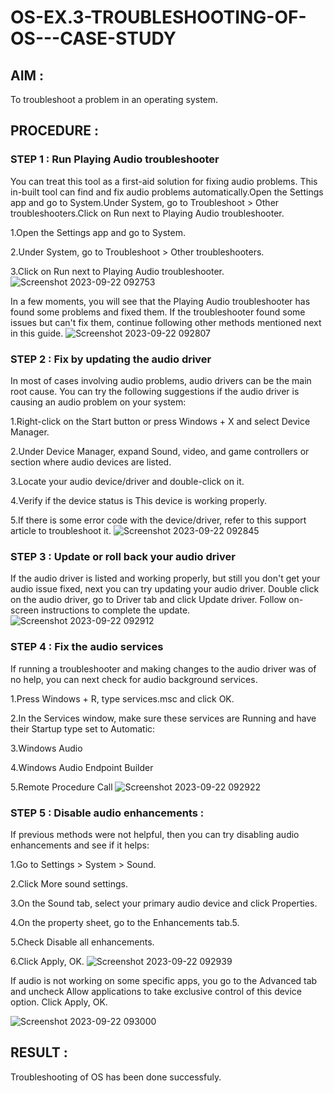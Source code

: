# OS-EX.3-TROUBLESHOOTING-OF-OS---CASE-STUDY


## AIM :
To troubleshoot a problem in an operating system.

## PROCEDURE :
### STEP 1 : Run Playing Audio troubleshooter
You can treat this tool as a first-aid solution for fixing audio problems. This in-built tool can find and fix audio problems automatically.Open the Settings app and go to System.Under System, go to Troubleshoot > Other troubleshooters.Click on Run next to Playing Audio troubleshooter.

1.Open the Settings app and go to System. 

2.Under System, go to Troubleshoot > Other troubleshooters. 

3.Click on Run next to Playing Audio troubleshooter. 
![Screenshot 2023-09-22 092753](https://github.com/s-adhithya/OS-EX.3-TROUBLESHOOTING-OF-OS---CASE-STUDY/assets/113497423/852eb6ed-392b-4e76-813d-e2a00c617073)

In a few moments, you will see that the Playing Audio troubleshooter has found some problems and fixed them. If the troubleshooter found some issues but can't fix them, continue following other methods mentioned next in this guide.
![Screenshot 2023-09-22 092807](https://github.com/s-adhithya/OS-EX.3-TROUBLESHOOTING-OF-OS---CASE-STUDY/assets/113497423/de13c5ff-5e55-4662-a234-78e8e349d87c)


### STEP 2 : Fix by updating the audio driver
In most of cases involving audio problems, audio drivers can be the main root cause. You can try the following suggestions if the audio driver is causing an audio problem on your system:

1.Right-click on the Start button or press Windows + X and select Device Manager.

2.Under Device Manager, expand Sound, video, and game controllers or section where audio devices are listed. 

3.Locate your audio device/driver and double-click on it. 

4.Verify if the device status is This device is working properly. 

5.If there is some error code with the device/driver, refer to this support article to troubleshoot it. 
![Screenshot 2023-09-22 092845](https://github.com/s-adhithya/OS-EX.3-TROUBLESHOOTING-OF-OS---CASE-STUDY/assets/113497423/b7e10645-d2fe-4906-91ba-f6747a0f41a3)

### STEP 3 : Update or roll back your audio driver
If the audio driver is listed and working properly, but still you don't get your audio issue fixed, next you can try updating your audio driver. Double click on the audio driver, go to Driver tab and click Update driver. Follow on-screen instructions to complete the update.
![Screenshot 2023-09-22 092912](https://github.com/s-adhithya/OS-EX.3-TROUBLESHOOTING-OF-OS---CASE-STUDY/assets/113497423/69222786-b080-4ac7-bad6-28246267ab8b)



### STEP 4 : Fix the audio services
If running a troubleshooter and making changes to the audio driver was of no help, you can next check for audio background services.

1.Press Windows + R, type services.msc and click OK. 

2.In the Services window, make sure these services are Running and have their Startup type set to Automatic: 

3.Windows Audio 

4.Windows Audio Endpoint Builder 

5.Remote Procedure Call
![Screenshot 2023-09-22 092922](https://github.com/s-adhithya/OS-EX.3-TROUBLESHOOTING-OF-OS---CASE-STUDY/assets/113497423/a0a00b9d-0693-4b55-8dd2-e54cff3e9139)



### STEP 5 : Disable audio enhancements :
If previous methods were not helpful, then you can try disabling audio enhancements and see if it helps:

1.Go to Settings > System > Sound. 


2.Click More sound settings. 

3.On the Sound tab, select your primary audio device and click Properties. 

4.On the property sheet, go to the Enhancements tab.5. 

5.Check Disable all enhancements. 

6.Click Apply, OK. 
![Screenshot 2023-09-22 092939](https://github.com/s-adhithya/OS-EX.3-TROUBLESHOOTING-OF-OS---CASE-STUDY/assets/113497423/43ac4ffb-039f-44db-aee7-a64c1039aba2)

If audio is not working on some specific apps, you go to the Advanced tab and uncheck Allow applications to take exclusive control of this device option. Click Apply, OK.


![Screenshot 2023-09-22 093000](https://github.com/s-adhithya/OS-EX.3-TROUBLESHOOTING-OF-OS---CASE-STUDY/assets/113497423/f5214be4-8953-4922-9c1b-7f49d9a6e15e)

## RESULT :
Troubleshooting of OS has been done successfuly.
